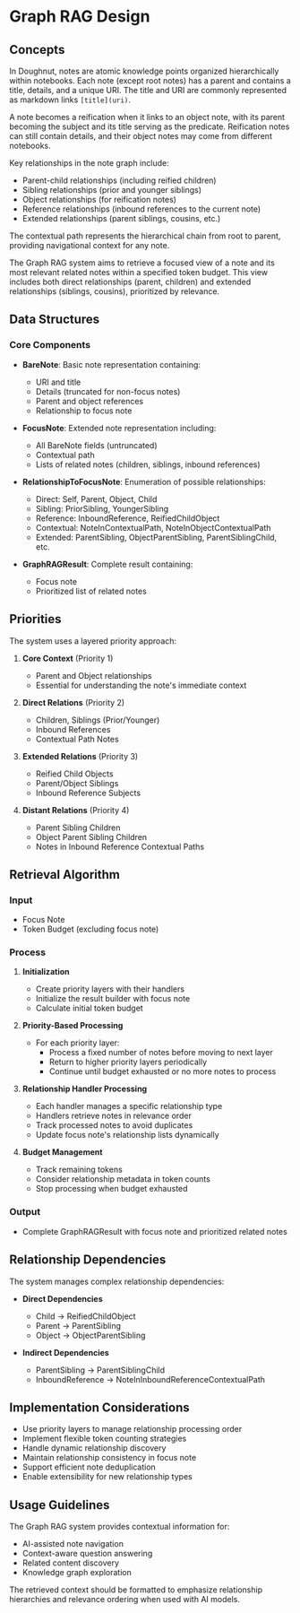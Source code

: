 # Graph RAG Design

## Concepts

In Doughnut, notes are atomic knowledge points organized hierarchically within notebooks. Each note (except root notes) has a parent and contains a title, details, and a unique URI. The title and URI are commonly represented as markdown links `[title](uri)`.

A note becomes a reification when it links to an object note, with its parent becoming the subject and its title serving as the predicate. Reification notes can still contain details, and their object notes may come from different notebooks.

Key relationships in the note graph include:
- Parent-child relationships (including reified children)
- Sibling relationships (prior and younger siblings)
- Object relationships (for reification notes)
- Reference relationships (inbound references to the current note)
- Extended relationships (parent siblings, cousins, etc.)

The contextual path represents the hierarchical chain from root to parent, providing navigational context for any note.

The Graph RAG system aims to retrieve a focused view of a note and its most relevant related notes within a specified token budget. This view includes both direct relationships (parent, children) and extended relationships (siblings, cousins), prioritized by relevance.

## Data Structures

### Core Components
- **BareNote**: Basic note representation containing:
  - URI and title
  - Details (truncated for non-focus notes)
  - Parent and object references
  - Relationship to focus note

- **FocusNote**: Extended note representation including:
  - All BareNote fields (untruncated)
  - Contextual path
  - Lists of related notes (children, siblings, inbound references)

- **RelationshipToFocusNote**: Enumeration of possible relationships:
  - Direct: Self, Parent, Object, Child
  - Sibling: PriorSibling, YoungerSibling
  - Reference: InboundReference, ReifiedChildObject
  - Contextual: NoteInContextualPath, NoteInObjectContextualPath
  - Extended: ParentSibling, ObjectParentSibling, ParentSiblingChild, etc.

- **GraphRAGResult**: Complete result containing:
  - Focus note
  - Prioritized list of related notes

## Priorities

The system uses a layered priority approach:

1. **Core Context** (Priority 1)
   - Parent and Object relationships
   - Essential for understanding the note's immediate context

2. **Direct Relations** (Priority 2)
   - Children, Siblings (Prior/Younger)
   - Inbound References
   - Contextual Path Notes

3. **Extended Relations** (Priority 3)
   - Reified Child Objects
   - Parent/Object Siblings
   - Inbound Reference Subjects

4. **Distant Relations** (Priority 4)
   - Parent Sibling Children
   - Object Parent Sibling Children
   - Notes in Inbound Reference Contextual Paths

## Retrieval Algorithm

### Input
- Focus Note
- Token Budget (excluding focus note)

### Process

1. **Initialization**
   - Create priority layers with their handlers
   - Initialize the result builder with focus note
   - Calculate initial token budget

2. **Priority-Based Processing**
   - For each priority layer:
     - Process a fixed number of notes before moving to next layer
     - Return to higher priority layers periodically
     - Continue until budget exhausted or no more notes to process

3. **Relationship Handler Processing**
   - Each handler manages a specific relationship type
   - Handlers retrieve notes in relevance order
   - Track processed notes to avoid duplicates
   - Update focus note's relationship lists dynamically

4. **Budget Management**
   - Track remaining tokens
   - Consider relationship metadata in token counts
   - Stop processing when budget exhausted

### Output
- Complete GraphRAGResult with focus note and prioritized related notes

## Relationship Dependencies

The system manages complex relationship dependencies:

- **Direct Dependencies**
  - Child → ReifiedChildObject
  - Parent → ParentSibling
  - Object → ObjectParentSibling

- **Indirect Dependencies**
  - ParentSibling → ParentSiblingChild
  - InboundReference → NoteInInboundReferenceContextualPath

## Implementation Considerations

- Use priority layers to manage relationship processing order
- Implement flexible token counting strategies
- Handle dynamic relationship discovery
- Maintain relationship consistency in focus note
- Support efficient note deduplication
- Enable extensibility for new relationship types

## Usage Guidelines

The Graph RAG system provides contextual information for:
- AI-assisted note navigation
- Context-aware question answering
- Related content discovery
- Knowledge graph exploration

The retrieved context should be formatted to emphasize relationship hierarchies and relevance ordering when used with AI models.
